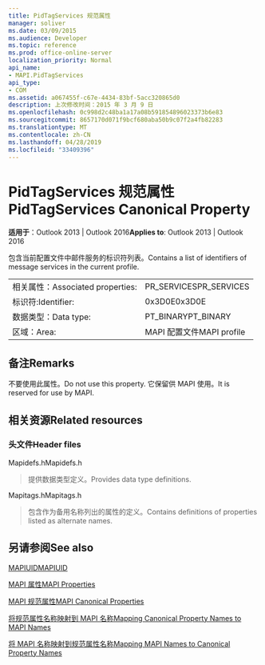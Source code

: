 ```yaml
---
title: PidTagServices 规范属性
manager: soliver
ms.date: 03/09/2015
ms.audience: Developer
ms.topic: reference
ms.prod: office-online-server
localization_priority: Normal
api_name:
- MAPI.PidTagServices
api_type:
- COM
ms.assetid: a067455f-c67e-4434-83bf-5acc320865d0
description: 上次修改时间：2015 年 3 月 9 日
ms.openlocfilehash: 0c998d2c48ba1a17a08b591854896023373b6e83
ms.sourcegitcommit: 8657170d071f9bcf680aba50b9c07f2a4fb82283
ms.translationtype: MT
ms.contentlocale: zh-CN
ms.lasthandoff: 04/28/2019
ms.locfileid: "33409396"
---
```

# <a name="pidtagservices-canonical-property"></a><span data-ttu-id="b61a4-103">PidTagServices 规范属性</span><span class="sxs-lookup"><span data-stu-id="b61a4-103">PidTagServices Canonical Property</span></span>

  
  
<span data-ttu-id="b61a4-104">**适用于**：Outlook 2013 | Outlook 2016</span><span class="sxs-lookup"><span data-stu-id="b61a4-104">**Applies to**: Outlook 2013 | Outlook 2016</span></span> 
  
<span data-ttu-id="b61a4-105">包含当前配置文件中邮件服务的标识符列表。</span><span class="sxs-lookup"><span data-stu-id="b61a4-105">Contains a list of identifiers of message services in the current profile.</span></span>
  
|||
|:-----|:-----|
|<span data-ttu-id="b61a4-106">相关属性：</span><span class="sxs-lookup"><span data-stu-id="b61a4-106">Associated properties:</span></span>  <br/> |<span data-ttu-id="b61a4-107">PR_SERVICES</span><span class="sxs-lookup"><span data-stu-id="b61a4-107">PR_SERVICES</span></span>  <br/> |
|<span data-ttu-id="b61a4-108">标识符:</span><span class="sxs-lookup"><span data-stu-id="b61a4-108">Identifier:</span></span>  <br/> |<span data-ttu-id="b61a4-109">0x3D0E</span><span class="sxs-lookup"><span data-stu-id="b61a4-109">0x3D0E</span></span>  <br/> |
|<span data-ttu-id="b61a4-110">数据类型：</span><span class="sxs-lookup"><span data-stu-id="b61a4-110">Data type:</span></span>  <br/> |<span data-ttu-id="b61a4-111">PT_BINARY</span><span class="sxs-lookup"><span data-stu-id="b61a4-111">PT_BINARY</span></span>  <br/> |
|<span data-ttu-id="b61a4-112">区域：</span><span class="sxs-lookup"><span data-stu-id="b61a4-112">Area:</span></span>  <br/> |<span data-ttu-id="b61a4-113">MAPI 配置文件</span><span class="sxs-lookup"><span data-stu-id="b61a4-113">MAPI profile</span></span>  <br/> |
   
## <a name="remarks"></a><span data-ttu-id="b61a4-114">备注</span><span class="sxs-lookup"><span data-stu-id="b61a4-114">Remarks</span></span>

<span data-ttu-id="b61a4-115">不要使用此属性。</span><span class="sxs-lookup"><span data-stu-id="b61a4-115">Do not use this property.</span></span> <span data-ttu-id="b61a4-116">它保留供 MAPI 使用。</span><span class="sxs-lookup"><span data-stu-id="b61a4-116">It is reserved for use by MAPI.</span></span>
  
## <a name="related-resources"></a><span data-ttu-id="b61a4-117">相关资源</span><span class="sxs-lookup"><span data-stu-id="b61a4-117">Related resources</span></span>

### <a name="header-files"></a><span data-ttu-id="b61a4-118">头文件</span><span class="sxs-lookup"><span data-stu-id="b61a4-118">Header files</span></span>

<span data-ttu-id="b61a4-119">Mapidefs.h</span><span class="sxs-lookup"><span data-stu-id="b61a4-119">Mapidefs.h</span></span>
  
> <span data-ttu-id="b61a4-120">提供数据类型定义。</span><span class="sxs-lookup"><span data-stu-id="b61a4-120">Provides data type definitions.</span></span>
    
<span data-ttu-id="b61a4-121">Mapitags.h</span><span class="sxs-lookup"><span data-stu-id="b61a4-121">Mapitags.h</span></span>
  
> <span data-ttu-id="b61a4-122">包含作为备用名称列出的属性的定义。</span><span class="sxs-lookup"><span data-stu-id="b61a4-122">Contains definitions of properties listed as alternate names.</span></span>
    
## <a name="see-also"></a><span data-ttu-id="b61a4-123">另请参阅</span><span class="sxs-lookup"><span data-stu-id="b61a4-123">See also</span></span>



[<span data-ttu-id="b61a4-124">MAPIUID</span><span class="sxs-lookup"><span data-stu-id="b61a4-124">MAPIUID</span></span>](mapiuid.md)


[<span data-ttu-id="b61a4-125">MAPI 属性</span><span class="sxs-lookup"><span data-stu-id="b61a4-125">MAPI Properties</span></span>](mapi-properties.md)
  
[<span data-ttu-id="b61a4-126">MAPI 规范属性</span><span class="sxs-lookup"><span data-stu-id="b61a4-126">MAPI Canonical Properties</span></span>](mapi-canonical-properties.md)
  
[<span data-ttu-id="b61a4-127">将规范属性名称映射到 MAPI 名称</span><span class="sxs-lookup"><span data-stu-id="b61a4-127">Mapping Canonical Property Names to MAPI Names</span></span>](mapping-canonical-property-names-to-mapi-names.md)
  
[<span data-ttu-id="b61a4-128">将 MAPI 名称映射到规范属性名称</span><span class="sxs-lookup"><span data-stu-id="b61a4-128">Mapping MAPI Names to Canonical Property Names</span></span>](mapping-mapi-names-to-canonical-property-names.md)

